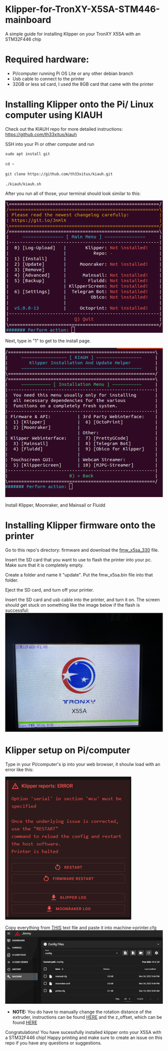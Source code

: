 # Klipper-for-TronXY-X5SA-STM446-mainboard
A simple guide for installing Klipper on your TronXY X5SA with an STM32F446 chip

# Required hardware:
- Pi/computer running Pi OS Lite or any other debian branch
- Usb cable to connect to the printer
- 32GB or less sd card, I used the 8GB card that came with the printer

# Installing Klipper onto the Pi/ Linux computer using KIAUH
Check out the KIAUH repo for more detailed instructions: https://github.com/th33xitus/kiauh

SSH into your Pi or other computer and run
```
sudo apt install git 

cd ~

git clone https://github.com/th33xitus/kiauh.git

./kiauh/kiauh.sh
```
After you run all of those, your terminal should look similar to this:

![](pictures/kiauh1stpanel.png)

Next, type in "1" to get to the install page.

![](pictures/kiauh2ndpanel.png)

Install Klipper, Moonraker, and Mainsail or Fluidd

# Installing Klipper firmware onto the printer

Go to this repo's directory: firmware and download the [fmw_x5sa_330](firmware/fmw_x5sa_330.bin) file.

Insert the SD card that you want to use to flash the printer into your pc.
Make sure that it is completely empty.

Create a folder and name it "update". Put the fmw_x5sa.bin file into that folder.

Eject the SD card, and turn off your printer. 

Insert the SD card and usb cable into the printer, and turn it on. The screen should get stuck on something like the image below if the flash is successful:
![](pictures/klipperflashed.jpg)

# Klipper setup on Pi/computer

Type in your Pi/computer's ip into your web browser, it shoulw load with an error like this:

![Alt text](pictures/mainsailerror.png)

Copy everything from [THIS](config/stock_x5sa_config.txt) text file and paste it into machine->printer.cfg
![Alt text](pictures/mainsailmachinetab.png)

- **NOTE:** You do have to manually change the rotation distance of the extruder, instructions can be found [HERE](https://www.klipper3d.org/Rotation_Distance.html#calibrating-rotation_distance-on-extruders) and the z_offset, which can be found [HERE](https://www.klipper3d.org/Rotation_Distance.html#calibrating-rotation_distance-on-extruders)

Congratulations! You have sucessfully installed klipper onto your X5SA with a STM32F446 chip! Happy printing and make sure to create an issue on this repo if you have any questions or suggestions.